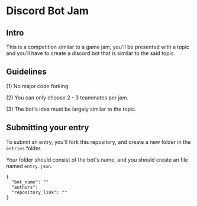# Discord Bot Jam

## Intro

This is a competition similar to a game jam, you'll be presented with a topic and you'll have to create a discord bot that is similar to the said topic.

## Guidelines

(1) No major code forking.
  
(2) You can only choose 2 - 3 teammates per jam.
  
(3) The bot's idea must be largely similar to the topic.


## Submitting your entry

To submit an entry, you'll fork this repository, and create a new folder in the `entries` folder.

Your folder should consist of the bot's name, and you should create an file named `entry.json`.

```
{
  "bot_name": ""
  "authors": 
  "repository_link": ""
}
